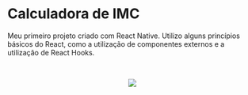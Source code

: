 # Calculadora de IMC
Meu primeiro projeto criado com React Native. Utilizo alguns princípios básicos do React, como a utilização de componentes externos e a utilização de React Hooks.

<br/>

<p align="center">
  <img src="https://i.imgur.com/ufoqw3J.gif" align="center" />
</p>
